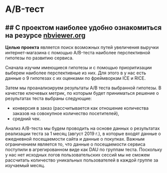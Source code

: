 # A/B-тест

## ## С проектом наиболее удобно ознакомиться на резурсе [nbviewer.org](https://nbviewer.org/github/MaksimPerapialitsa/data_analysis_projects/blob/main/ab_test_revenue/ab_test_revenue.ipynb)

**Целью проекта** является поиск возможных путей увеличения выручки интернет-магазина с помощью A/B-теста наиболее перспективной гипотезы по развитию сервиса.

Сначала изучим имеющиеся гипотезы и с помощью приоритизации выберем наиболее перспективные из них. Для этого в у нас есть данные о 9 гипотезах с их оценками по фреймворкам ICE и RICE.

Затем мы проанализируем результаты A/B теста выбранной гипотезы. В качестве ключевых метрик, по которым будет приниматься решение о результатах теста выбраны следующие:
- конверсия в заказ (рассчитывается как отношение количества заказов на совокупное количество посетителей),
- средний чек.

Анализ A/B-теста мы будем проводить на основе данных о результатах реализации теста за 1 месяц (август 2019 г.), в которые входят данные о ежедневной посещаемости сайта и данные о покупках. Важным ограничением является то, что данные о посещаемости сервиса поступили в агрегированном виде как DAU по группам теста. Поскольку у нас нет исходных логов пользовательских сессий мы не сможем рассчитать количество уникальных пользователей в каждой группе за изучаемый месяц.
